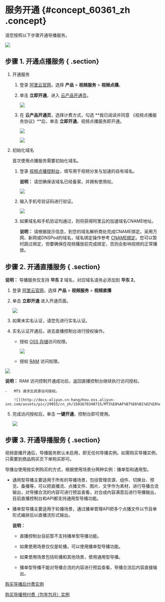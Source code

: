 # 服务开通 {#concept_60361_zh .concept}

请您按照以下步骤开通导播服务。

![](http://docs-aliyun.cn-hangzhou.oss.aliyun-inc.com/assets/pic/60361/cn_zh/1507607400842/DingTalk20171010114840.png)

## 步骤 1. 开通点播服务 { .section}

1.  开通服务
    1.  登录 [阿里云官网](https://cn.aliyun.com/?spm=a3c0i.l28958zh.692950.6.7ce9181dkV1C4B)，选择 **产品** \> **视频服务** \> **视频点播**。
    2.  单击 **立即开通**，进入 [云产品开通页](https://common-buy.aliyun.com/?commodityCode=vod#/open)。

        ![](http://docs-aliyun.cn-hangzhou.oss.aliyun-inc.com/assets/pic/60361/cn_zh/1508232066497/%E5%BC%80%E9%80%9A%E7%82%B9%E6%92%AD.png)

    3.  在 **云产品开通页**，选择计费方式，勾选 **我已阅读并同意 《视频点播服务协议》**后，单击 **立即开通**，视频点播服务即开通。

        ![](http://docs-aliyun.cn-hangzhou.oss.aliyun-inc.com/assets/pic/60361/cn_zh/1508232651709/%E5%8D%95%E5%87%BB%E7%AB%8B%E5%8D%B3%E5%BC%80%E9%80%9A.png)

        ![](http://docs-aliyun.cn-hangzhou.oss.aliyun-inc.com/assets/pic/60361/cn_zh/1508232936488/%E5%BC%80%E9%80%9A%E6%88%90%E5%8A%9F.png)

2.  初始化域名

    首次使用点播服务需要初始化域名。

    1.  登录 [视频点播控制台](https://vod.console.aliyun.com/?spm=5176.6660585.774526198.1.ZuaHph#/inactive/)，填写用于视频分发与加速的自有域名。

        **说明：** 请您确保该域名已经备案，并拥有使用权。

        ![](http://docs-aliyun.cn-hangzhou.oss.aliyun-inc.com/assets/pic/60361/cn_zh/1508725278415/Image%201.png)

    2.  输入手机号验证码进行验证。

        ![](http://docs-aliyun.cn-hangzhou.oss.aliyun-inc.com/assets/pic/60361/cn_zh/1508725891285/Image%203.png)

    3.  如果域名和手机验证均通过，则将获得阿里云的加速域名CNAME地址。

        **说明：** 请根据提示信息，到您的域名解析商处完成CNAME绑定。采用万网、新网或DNSPod的域名，域名绑定操作参考 [CNAME绑定]()。您可以暂时跳过绑定，但要确保在视频播放前完成绑定，否则会影响视频的正常播放。


## 步骤 2. 开通直播服务 { .section}

**说明：** 导播服务仅支持 **华东 2** 域名，对应域名请务必添加到 **华东 2**。

1.  登录 [阿里云官网](http://www.aliyun.com)，选择 **产品** \> **视频服务** \> **视频直播**
2.  单击 **立即开通** 进入开通页面。

    ![](http://docs-aliyun.cn-hangzhou.oss.aliyun-inc.com/assets/pic/29955/cn_zh/1503886431119/Image%203.png)

3.  如果未实名认证，请您先进行实名认证。
4.  实名认证开通后，进去直播控制台进行授权操作。
    -   授权 [OSS 存储](https://help.aliyun.com/document_detail/31826.html)访问权限。

        ![](http://docs-aliyun.cn-hangzhou.oss.aliyun-inc.com/assets/pic/29955/cn_zh/1501670283167/%E8%A7%86%E9%A2%91%E7%9B%B4%E6%92%AD%E8%AE%BF%E9%97%AE%E5%8F%97%E9%99%90.png)

    -   授权 [RAM](https://help.aliyun.com/document_detail/28627.html) 访问权限。

![](http://docs-aliyun.cn-hangzhou.oss.aliyun-inc.com/assets/pic/29955/cn_zh/1479010580236/%E7%9B%B4%E6%92%AD%E6%BF%80%E6%B4%BB2.png)

**说明：** RAM 访问控制开通成功后，返回直播控制台继续执行访问授权。

    -   MTS 请求云资源访问授权。

        ![](http://docs-aliyun.cn-hangzhou.oss.aliyun-inc.com/assets/pic/29955/cn_zh/1501670340715/MTS%E8%AF%B7%E6%B1%82%E8%AE%BF%E9%97%AE.png)

5.  完成访问授权后，单击 **一键开通**，控制台即可使用。

    ![](http://docs-aliyun.cn-hangzhou.oss.aliyun-inc.com/assets/pic/29955/cn_zh/1501670373918/%E8%A7%86%E9%A2%91%E7%9B%B4%E6%92%AD%E6%9C%8D%E5%8A%A1%E7%9B%B8%E5%85%B3%E4%BA%A7%E5%93%81.png)


## 步骤 3. 开通导播服务 { .section}

视频直播开通后，导播服务默认未启用，即无任何导播实例。如需购买导播实例，只需要到商品购买页下单购买即可。

导播台使用按实例购买的方式，根据使用场景分两种实例：播单型和通用型。

-   通用型导播主要适用于所有的导播场景，包括管理资源、组件、切换台、预览、备播等，可以把直播流、点播文件、图片、文字作为素材，进行导播合流输出，对导播合流的内容可进行预监查看，对合成内容满意后进行导播输出，目前直播控制台和API都支持通用型导播功能。
-   播单型导播主要适用于轮播场景，通过播单管理API把多个点播文件以节目单形式编排后以直播流形式输出。

    **说明：** 

    -   直播控制台目前暂不支持播单型导播功能。

    -   如果使用场景仅仅是轮播，可以使用播单型导播功能。

    -   如果使用场景包括轮播和其他场景，使用通用型导播。

    -   播单型导播不能对导播合流的内容进行预监查看，导播合流后内容直接输出。


 [购买导播后付费实例](https://common-buy.aliyun.com/?commodityCode=liveproducer_post#/buy) 

 [购买导播预付费（包年包月）实例](https://common-buy.aliyun.com/?commodityCode=liveproducer#/buy) 

